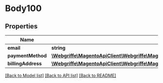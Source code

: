 # Body100

## Properties
Name | Type | Description | Notes
------------ | ------------- | ------------- | -------------
**email** | **string** |  | 
**paymentMethod** | [**\Webgriffe\MagentoApiClient\Webgriffe\MagentoApiClient\Model\QuoteDataPaymentInterface**](QuoteDataPaymentInterface.md) |  | 
**billingAddress** | [**\Webgriffe\MagentoApiClient\Webgriffe\MagentoApiClient\Model\QuoteDataAddressInterface**](QuoteDataAddressInterface.md) |  | [optional] 

[[Back to Model list]](../README.md#documentation-for-models) [[Back to API list]](../README.md#documentation-for-api-endpoints) [[Back to README]](../README.md)


